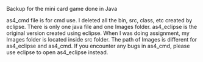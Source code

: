 Backup for the mini card game done in Java

as4_cmd file is for cmd use. I deleted all the bin, src, class, etc created by eclipse. There is only one java file and one Images folder.
as4_eclipse is the original version created using eclipse. When I was doing assignment, my Images folder is located inside src folder.
The path of Images is different for as4_eclipse and as4_cmd. 
If you encounter any bugs in as4_cmd, please use eclipse to open as4_eclipse instead.
